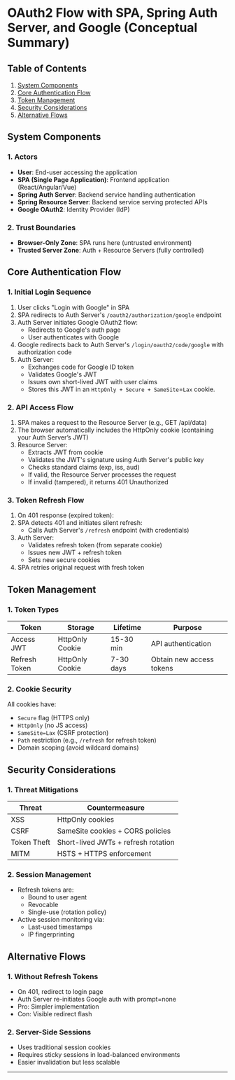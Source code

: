 # OAuth2 Flow with SPA, Spring Auth Server, and Google (Conceptual Summary)

## Table of Contents
1. [System Components](#system-components)
2. [Core Authentication Flow](#core-authentication-flow)
3. [Token Management](#token-management)
4. [Security Considerations](#security-considerations)
5. [Alternative Flows](#alternative-flows)

## System Components

### 1. Actors
- **User**: End-user accessing the application
- **SPA (Single Page Application)**: Frontend application (React/Angular/Vue)
- **Spring Auth Server**: Backend service handling authentication
- **Spring Resource Server**: Backend service serving protected APIs
- **Google OAuth2**: Identity Provider (IdP)

### 2. Trust Boundaries
- **Browser-Only Zone**: SPA runs here (untrusted environment)
- **Trusted Server Zone**: Auth + Resource Servers (fully controlled)

## Core Authentication Flow

### 1. Initial Login Sequence
1. User clicks "Login with Google" in SPA
2. SPA redirects to Auth Server's `/oauth2/authorization/google` endpoint
3. Auth Server initiates Google OAuth2 flow:
   - Redirects to Google's auth page
   - User authenticates with Google
4. Google redirects back to Auth Server's `/login/oauth2/code/google` with authorization code
5. Auth Server:
   - Exchanges code for Google ID token
   - Validates Google's JWT
   - Issues own short-lived JWT with user claims
   - Stores this JWT in an `HttpOnly + Secure + SameSite`=`Lax` cookie.

### 2. API Access Flow
1. SPA makes a request to the Resource Server (e.g., GET /api/data)
2. The browser automatically includes the HttpOnly cookie (containing your Auth Server’s JWT)
3. Resource Server:
   - Extracts JWT from cookie
   - Validates the JWT's signature using Auth Server's public key
   - Checks standard claims (exp, iss, aud)
   - If valid, the Resource Server processes the request
   - If invalid (tampered), it returns 401 Unauthorized

### 3. Token Refresh Flow
1. On 401 response (expired token):
2. SPA detects 401 and initiates silent refresh:
   - Calls Auth Server's `/refresh` endpoint (with credentials)
3. Auth Server:
   - Validates refresh token (from separate cookie)
   - Issues new JWT + refresh token
   - Sets new secure cookies
4. SPA retries original request with fresh token

## Token Management

### 1. Token Types
| Token | Storage | Lifetime | Purpose |
|-------|---------|----------|---------|
| Access JWT | HttpOnly Cookie | 15-30 min | API authentication |
| Refresh Token | HttpOnly Cookie | 7-30 days | Obtain new access tokens |

### 2. Cookie Security
All cookies have:
- `Secure` flag (HTTPS only)
- `HttpOnly` (no JS access)
- `SameSite=Lax` (CSRF protection)
- `Path` restriction (e.g., `/refresh` for refresh token)
- Domain scoping (avoid wildcard domains)

## Security Considerations

### 1. Threat Mitigations
| Threat | Countermeasure |
|--------|---------------|
| XSS | HttpOnly cookies |
| CSRF | SameSite cookies + CORS policies |
| Token Theft | Short-lived JWTs + refresh rotation |
| MITM | HSTS + HTTPS enforcement |

### 2. Session Management
- Refresh tokens are:
  - Bound to user agent
  - Revocable
  - Single-use (rotation policy)
- Active session monitoring via:
  - Last-used timestamps
  - IP fingerprinting

## Alternative Flows

### 1. Without Refresh Tokens
- On 401, redirect to login page
- Auth Server re-initiates Google auth with prompt=none
- Pro: Simpler implementation
- Con: Visible redirect flash

### 2. Server-Side Sessions
- Uses traditional session cookies
- Requires sticky sessions in load-balanced environments
- Easier invalidation but less scalable

---

